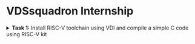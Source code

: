 # VDSsquadron  Internship

<details>
<summary><b> Task 1: </b> Install RISC-V toolchain using VDI and compile a simple C code using RISC-V kit</summary>
 <br>

 **1. Installing virtual box :**

 ![Installing virtual box](https://github.com/VasanthKumar-05/vsdsquadron/assets/173717586/84ca4811-56a8-4164-9bd8-4f809d448b7e)

**2.Installing leafpad :**

![Installing leaf pad](https://github.com/VasanthKumar-05/vsdsquadron/assets/173717586/93ab7ba8-10fa-4c10-b52f-a66cfb0f9a91)

To install the leafpad, we should use the command 
``` sudo apt install leafpad ```
as above.

**3.Compiling sample C code :**

Step-1: We have to create a file for the sample code using the command,
```
   ~$ cd
   ~$ leafpad sum1ton.c &
```
   
Step-1 : First we need to type the C code in the leafpad as below:

![sample C code](https://github.com/VasanthKumar-05/vsdsquadron/assets/173717586/cb649f45-782b-4213-b95a-a99bc4873d44)

then we should save the code.
